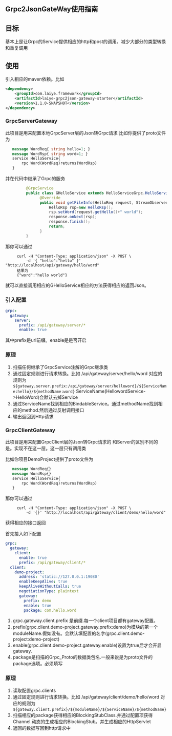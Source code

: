 Grpc2JsonGateWay使用指南
-----------------

## 目标
基本上是让Grpc的Service提供相应的http和post的调用。减少大部分的类型转换和重复调用

## 使用
引入相应的maven依赖。比如
```xml
<dependency>
    <groupId>com.laiye.framework</groupId>
    <artifactId>laiye-grpc2json-gateway-starter</artifactId>
    <version>1.1.0-SNAPSHOT</version>
</dependency>
```
### GrpcServerGateway
此项目是用来配置本地GrpcServer层的Json转Grpc请求
比如你提供了proto文件为
```proto
   message WordReq{ string hello=1; }
   message WordRsp{ string word=1; }
   service HelloService{
       rpc Word(WordReq)returns(WordRsp)
   }
```
并在代码中继承了Grpc的服务
```java
         @GrpcService
         public class GHelloService extends HelloServiceGrpc.HelloServiceImplBase{
               @Override
               public void getFileInfo(HelloReq request, StreamObserver<HelloRsp> response) {
                   HelloRsp rsp=new HelloRsp();
                   rsp.setWord(request.getHello()+" world");
                   response.onNext(rsp);
                   response.finish();
                   return;
               }
         }
```

那你可以通过
```shell
     curl -H "Content-Type: application/json" -X POST \
         -d '{ "hello":"hello" }' "http://localhost/api/gateway/hello/word" 
     结果为
     {"word":"hello world"}     
```
就可以直接调用相应的GHelloService相应的方法获得相应的返回Json。

### 引入配置
```yaml
grpc:
  gateway:
    server:
      prefix: /api/gateway/server/*
      enable: true
```
其中prefix是url前缀。enable是是否开启

###  原理
1. 扫描任何继承了GrpcService注解的Grpc继承类
2. 通过固定规则进行请求转换。比如 /api/gateway/server/hello/word 对应的规则为`${gateway.server.prefix:/api/gateway/server/helloword}/${ServiceName:hello}/${methodName:word}`
ServiceName(HellowordService->HelloWord)会默认去掉Service
3. 通过ServiceName找到相应的BindableService。通过methodName找到相应的method.然后通过反射调用接口
4. 输出返回到Http请求


### GrpcClientGateway
此项目是用来配置GrpcClient层的Json转Grpc请求的
和Server的区别不同的是。实现不在这一层。这一层只有调用类

比如你项目DemoProject提供了proto文件为
```proto
   message WordReq{}
   message WordRsp{}
   service HelloService{
       rpc Word(WordReq)returns(WordRsp)
   }
```
那你可以通过
```shell
     curl -H "Content-Type: application/json" -X POST \
         -d '{}' "http://localhost/api/gateway/client/demo/hello/word"
```
获得相应的接口返回

首先接入如下配置
```yaml
grpc:
  gateway:
    client:
      enable: true
      prefix: /api/gateway/client/*
  client:
    demo-project:
      address: 'static://127.0.0.1:19080'
      enableKeepAlive: true
      keepAliveWithoutCalls: true
      negotiationType: plaintext
      gateway:
        prefix: demo
        enable: true
        package: com.hello.word
```
1. grpc.gateway.client.prefix 是前缀.每一个client项目都有gateway配置。     
2. prefix(grpc.client.demo-project.gateway.prefix:demo)为模块的第一个moduleName.假如没有。会默认填配置的名字(grpc.client.demo-project:demo-project)   
3. enable(grpc.client.demo-project.gateway.enable)设置为true后才会开启gateway.    
4. package是扫描的Grpc_Proto的数据类包名.一般来说是为proto文件的package选项。必须填写   

###  原理
1. 读取配置grpc.clients  
2. 通过固定规则进行请求转换。比如 /api/gateway/client/demo/hello/word 对应的规则为`${gateway.client.prefix}/${moduleName}/${ServiceName}/${methodName}`  
3. 扫描相应的package获得相应的BlockingStubClass.并通过配置项获得Channel.动态的生成相应的BlockingStub。并生成相应的HttpServlet  
4. 返回的数据写回到http请求中   
